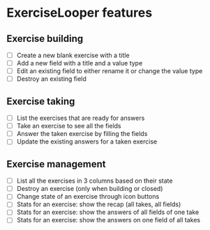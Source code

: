 # ExerciseLooper features

## Exercise building

 - [ ] Create a new blank exercise with a title
 - [ ] Add a new field with a title and a value type
 - [ ] Edit an existing field to either rename it or change the value type
 - [ ] Destroy an existing field

## Exercise taking

 - [ ] List the exercises that are ready for answers
 - [ ] Take an exercise to see all the fields
 - [ ] Answer the taken exercise by filling the fields
 - [ ] Update the existing answers for a taken exercise

## Exercise management

 - [ ] List all the exercises in 3 columns based on their state
 - [ ] Destroy an exercise (only when building or closed)
 - [ ] Change state of an exercise through icon buttons
 - [ ] Stats for an exercise: show the recap (all takes, all fields)
 - [ ] Stats for an exercise: show the answers of all fields of one take
 - [ ] Stats for an exercise: show the answers on one field of all takes
